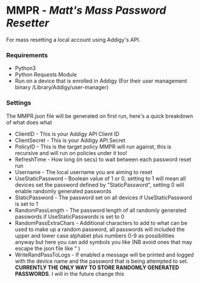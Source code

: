 # MMPR - *Matt's Mass Password Resetter*

For mass resetting a local account using Addigy's API.

### Requirements
* Python3
* Python Requests Module
* Run on a device that is enrolled in Addigy (For their user management binary /Library/Addigy/user-manager)


### Settings
The MMPR.json file will be generated on first run, here's a quick breakdown of what does what
* ClientID - This is your Addigy API Client ID
* ClientSecret - This is your Addigy API Secret
* PolicyID - This is the target policy MMPR will run against, this is recursive and will run on policies under it too!
* RefreshTime - How long (in secs) to wait between each password reset run
* Username - The local username you are aiming to reset
* UseStaticPassword - Boolean value of 1 or 0, setting to 1 will mean all devices set the password defined by "StaticPassword", setting 0 will enable randomly generated passwords
* StaticPassword - The password set on all devices if UseStaticPassword is set to 1
* RandomPassLength - The password length of all randomly generated passwords if UseStaticPasswords is set to 0
* RandomPassExtraChars - Additional characters to add to what can be used to make up a random password, all passwords will included the upper and lower case alphabet plus numbers 0-9 as possibilities anyway but here you can add symbols you like (NB avoid ones that may escape the json file like “ )
* WriteRandPassToLogs - If enabled a message will be printed and logged with the device name and the password that is being attempted to set. **CURRENTLY THE ONLY WAY TO STORE RANDOMLY GENERATED PASSWORDS**. I will in the future change this
